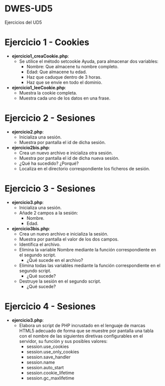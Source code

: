 # DWES-UD5
Ejercicios del UD5

# Ejercicio 1 - Cookies
 - **ejercicio1_creaCookie.php**:
   - Se utilice el método setcookie Ayuda, para almacenar dos variables:
     - Nombre: Que almacene tu nombre completo.
     - Edad: Que almacene tu edad.
     - Haz que caduque dentro de 3 horas.
     - Haz que se envíe en todo el dominio.
 - **ejercicio1_leeCookie.php**:
   - Muestra la cookie completa.
   - Muestra cada uno de los datos en una frase.

# Ejercicio 2 - Sesiones
 - **ejercicio2.php**:
   - Inicializa una sesión.
   - Muestra por pantalla el id de dicha sesión.
 - **ejercicio2bis.php**:
   - Crea un nuevo archivo e inicializa otra sesión.
   - Muestra por pantalla el id de dicha nueva sesión.
   - ¿Qué ha sucedido? ¿Porqué?
   - Localiza en el directorio correspondiente los ficheros de sesión.

# Ejercicio 3 - Sesiones
 - **ejercicio3.php**:
   - Inicializa una sesión.
   - Añade 2 campos a la sesión:
     - Nombre.
     - Edad.
 - **ejercicio3bis.php**:
   - Crea un nuevo archivo e inicializa la sesión.
   - Muestra por pantalla el valor de los dos campos.
   - Identifica el archivo.
   - Elimina la variable Nombre mediante la función correspondiente en el segundo script.
     - ¿Qué sucede en el archivo?
   - Elimina todas las variables mediante la función correspondiente en el segundo script.
     - ¿Qué sucede?
   - Destruye la sesión en el segundo script.
     - ¿Qué sucede?
 
# Ejercicio 4 - Sesiones
 - **ejercicio3.php**:
   - Elabora un script de PHP incrustado en el lenguaje de marcas HTML5 adecuado de forma que se muestre por pantalla una tabla con el nombre de las siguientes diretivas configurables en el servidor, su función y sus posibles valores:
     - session.use_cookies
     - session.use_only_cookies
     - session.save_handler
     - session.name
     - session.auto_start
     - session.cookie_lifetime
     - session.gc_maxlifetime

